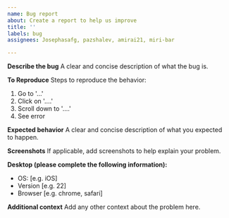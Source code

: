 ```yaml
---
name: Bug report
about: Create a report to help us improve
title: ''
labels: bug
assignees: Josephasafg, pazshalev, amirai21, miri-bar

---
```


**Describe the bug**
A clear and concise description of what the bug is.

**To Reproduce**
Steps to reproduce the behavior:
1. Go to '...'
2. Click on '....'
3. Scroll down to '....'
4. See error

**Expected behavior**
A clear and concise description of what you expected to happen.

**Screenshots**
If applicable, add screenshots to help explain your problem.

**Desktop (please complete the following information):**
 - OS: [e.g. iOS]
 - Version [e.g. 22]
 - Browser [e.g. chrome, safari]

**Additional context**
Add any other context about the problem here.
